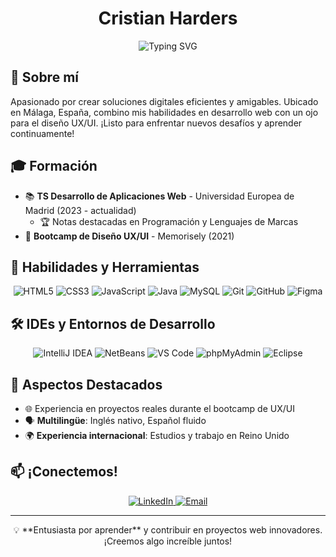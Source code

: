 <h1 align="center">
  Cristian Harders
</h1>

<div align="center">
  <img src="https://readme-typing-svg.herokuapp.com?font=Roboto&size=30&duration=3000&pause=1000&color=2E73F7&center=true&vCenter=true&width=600&height=100&lines=DESARROLLADOR+WEB+%7C+Entusiasta+UX%2FUI+%7C+Multilingüe" alt="Typing SVG" />
</div>

## 🚀 Sobre mí

Apasionado por crear soluciones digitales eficientes y amigables. Ubicado en Málaga, España, combino mis habilidades en desarrollo web con un ojo para el diseño UX/UI. ¡Listo para enfrentar nuevos desafíos y aprender continuamente!

## 🎓 Formación

- 📚 **TS Desarrollo de Aplicaciones Web** - Universidad Europea de Madrid (2023 - actualidad)  
  - 🏆 Notas destacadas en Programación y Lenguajes de Marcas
- 🎨 **Bootcamp de Diseño UX/UI** - Memorisely (2021)

## 👾 Habilidades y Herramientas

<p align="center">
  <img src="https://img.shields.io/badge/-HTML5-E34F26?style=for-the-badge&logo=html5&logoColor=white&size=large" alt="HTML5">
  <img src="https://img.shields.io/badge/-CSS3-1572B6?style=for-the-badge&logo=css3&logoColor=white&size=large" alt="CSS3">
  <img src="https://img.shields.io/badge/-JavaScript-F7DF1E?style=for-the-badge&logo=javascript&logoColor=black&size=large" alt="JavaScript">
  <img src="https://img.shields.io/badge/-Java-007396?style=for-the-badge&logo=java&logoColor=white&size=large" alt="Java">
  <img src="https://img.shields.io/badge/-MySQL-4479A1?style=for-the-badge&logo=mysql&logoColor=white&size=large" alt="MySQL">
  <img src="https://img.shields.io/badge/-Git-F05032?style=for-the-badge&logo=git&logoColor=white&size=large" alt="Git">
  <img src="https://img.shields.io/badge/-GitHub-181717?style=for-the-badge&logo=github&logoColor=white&size=large" alt="GitHub">
  <img src="https://img.shields.io/badge/-Figma-F24E1E?style=for-the-badge&logo=figma&logoColor=white&size=large" alt="Figma">
</p>

## 🛠️ IDEs y Entornos de Desarrollo

<p align="center">
  <img src="https://img.shields.io/badge/-IntelliJ_IDEA-000000?style=for-the-badge&logo=intellij-idea&logoColor=white&size=large" alt="IntelliJ IDEA">
  <img src="https://img.shields.io/badge/-NetBeans-1B6AC6?style=for-the-badge&logo=apache-netbeans-ide&logoColor=white&size=large" alt="NetBeans">
  <img src="https://img.shields.io/badge/-VS_Code-007ACC?style=for-the-badge&logo=visual-studio-code&logoColor=white&size=large" alt="VS Code">
  <img src="https://img.shields.io/badge/-phpMyAdmin-6C78AF?style=for-the-badge&logo=phpmyadmin&logoColor=white&size=large" alt="phpMyAdmin">
  <img src="https://img.shields.io/badge/-Eclipse-2C2255?style=for-the-badge&logo=eclipse&logoColor=white&size=large" alt="Eclipse">
</p>

## 🌟 Aspectos Destacados

- 🌐 Experiencia en proyectos reales durante el bootcamp de UX/UI
- 🗣️ **Multilingüe**: Inglés nativo, Español fluido
- 🌍 **Experiencia internacional**: Estudios y trabajo en Reino Unido


## 📫 ¡Conectemos!

<p align="center">
  <a href="https://www.linkedin.com/in/cristianharders" target="_blank">
    <img src="https://img.shields.io/badge/-LinkedIn-0077B5?style=for-the-badge&logo=linkedin&logoColor=white&size=large" alt="LinkedIn">
  </a>
  <a href="mailto:cristianharders@gmail.com">
    <img src="https://img.shields.io/badge/-Email-D14836?style=for-the-badge&logo=gmail&logoColor=white&size=large" alt="Email">
  </a>
</p>

---

<div align="center">
  💡 **Entusiasta por aprender** y contribuir en proyectos web innovadores. ¡Creemos algo increíble juntos!
</div>
